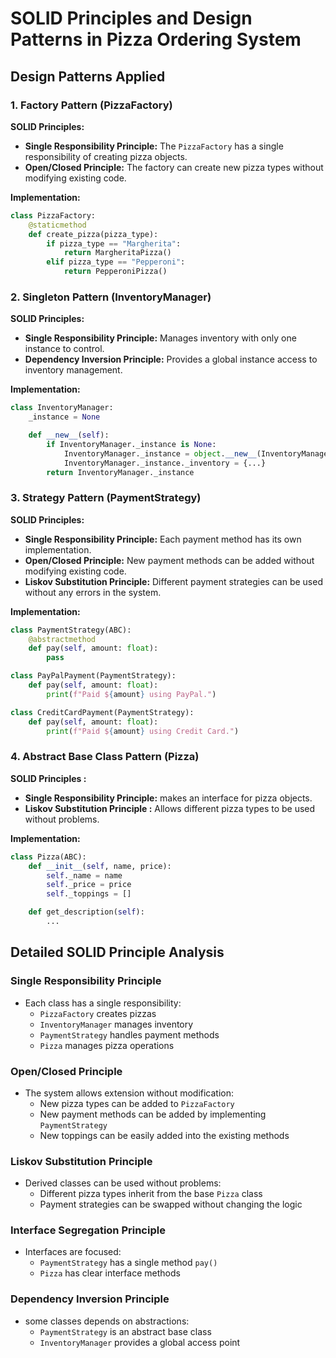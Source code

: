 # SOLID Principles and Design Patterns in Pizza Ordering System

## Design Patterns Applied

### 1. Factory Pattern (PizzaFactory)
**SOLID Principles:**
- **Single Responsibility Principle:** The `PizzaFactory` has a single responsibility of    creating pizza objects.
- **Open/Closed Principle:** The factory can create new pizza types without modifying existing code.

**Implementation:**
```python
class PizzaFactory:
    @staticmethod
    def create_pizza(pizza_type):
        if pizza_type == "Margherita":
            return MargheritaPizza()
        elif pizza_type == "Pepperoni":
            return PepperoniPizza()
```

### 2. Singleton Pattern (InventoryManager)
**SOLID Principles:**
- **Single Responsibility Principle:** Manages inventory with only one instance to control.
- **Dependency Inversion Principle:** Provides a global instance access to inventory management.

**Implementation:**
```python
class InventoryManager:
    _instance = None

    def __new__(self):
        if InventoryManager._instance is None:
            InventoryManager._instance = object.__new__(InventoryManager)
            InventoryManager._instance._inventory = {...}
        return InventoryManager._instance
```

### 3. Strategy Pattern (PaymentStrategy)
**SOLID Principles:**
- **Single Responsibility Principle:** Each payment method has its own implementation.
- **Open/Closed Principle:** New payment methods can be added without modifying existing code.
- **Liskov Substitution Principle:** Different payment strategies can be used without any errors in the system.

**Implementation:**
```python
class PaymentStrategy(ABC):
    @abstractmethod
    def pay(self, amount: float):
        pass

class PayPalPayment(PaymentStrategy):
    def pay(self, amount: float):
        print(f"Paid ${amount} using PayPal.")

class CreditCardPayment(PaymentStrategy):
    def pay(self, amount: float):
        print(f"Paid ${amount} using Credit Card.")
```

### 4. Abstract Base Class Pattern (Pizza)
**SOLID Principles :**
- **Single Responsibility Principle:** makes an interface for pizza objects.
- **Liskov Substitution Principle :** Allows different pizza types to be used without problems.

**Implementation:**
```python
class Pizza(ABC):
    def __init__(self, name, price):
        self._name = name
        self._price = price
        self._toppings = []

    def get_description(self):
        ...
```

## Detailed SOLID Principle Analysis

### Single Responsibility Principle
- Each class has a single responsibility:
  - `PizzaFactory` creates pizzas
  - `InventoryManager` manages inventory
  - `PaymentStrategy` handles payment methods
  - `Pizza` manages pizza operations

### Open/Closed Principle 
- The system allows extension without modification:
  - New pizza types can be added to `PizzaFactory`
  - New payment methods can be added by implementing `PaymentStrategy`
  - New toppings can be easily added into the existing methods

### Liskov Substitution Principle
- Derived classes can be used without problems:
  - Different pizza types inherit from the base `Pizza` class
  - Payment strategies can be swapped without changing the logic

### Interface Segregation Principle
- Interfaces are focused:
  - `PaymentStrategy` has a single method `pay()`
  - `Pizza` has clear interface methods

### Dependency Inversion Principle
- some classes depends on abstractions:
  - `PaymentStrategy` is an abstract base class
  - `InventoryManager` provides a global access point
